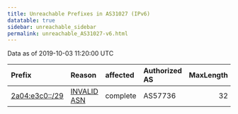 ```yaml
---
title: Unreachable Prefixes in AS31027 (IPv6)
datatable: true
sidebar: unreachable_sidebar
permalink: unreachable_AS31027-v6.html
---
```


Data as of 2019-10-03 11:20:00 UTC


<div class="datatable-begin"></div>

| Prefix                                                 | Reason                                                                                                | affected   | Authorized AS   |   MaxLength | Anchor                                         |   unreachable /48s |
|:-------------------------------------------------------|:------------------------------------------------------------------------------------------------------|:-----------|:----------------|------------:|:-----------------------------------------------|-------------------:|
| [2a04:e3c0::/29](https://stat.ripe.net/2a04:e3c0::/29) | [INVALID ASN](https://rpki-validator.ripe.net/announcement-preview?asn=AS31027&prefix=2a04:e3c0::/29) | complete   | AS57736         |          32 | [RIPE](unreachable_RIPE_NCC_RPKI_Root-v6.html) |             524288 |

<div class="datatable-end"></div>